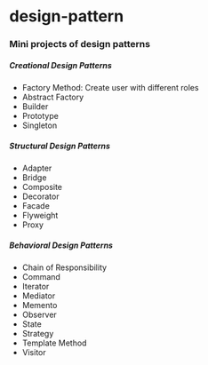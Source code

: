 # design-pattern
<h3>Mini projects of design patterns</h3>

<h5>Creational Design Patterns</h5>
<ul>
  <li>Factory Method: Create user with different roles</li>
  <li>Abstract Factory</li>
  <li>Builder</li>
  <li>Prototype</li>
  <li>Singleton</li>
</ul>
<h5>Structural Design Patterns</h5>
<ul>
  <li>Adapter</li>
  <li>Bridge</li>
  <li>Composite</li>
  <li>Decorator</li>
  <li>Facade</li>
  <li>Flyweight</li>
  <li>Proxy</li>
</ul>
<h5>Behavioral Design Patterns</h5>
<ul>
  <li>Chain of Responsibility</li>
  <li>Command</li>
  <li>Iterator</li>
  <li>Mediator</li>
  <li>Memento</li>
  <li>Observer</li>
  <li>State</li>
  <li>Strategy</li>
  <li>Template Method</li>
  <li>Visitor</li>
</ul>
